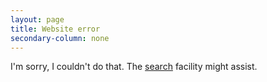 ```yaml
---
layout: page
title: Website error
secondary-column: none
---
```


I'm sorry, I couldn't do that. The [search](/search/) facility might assist.

